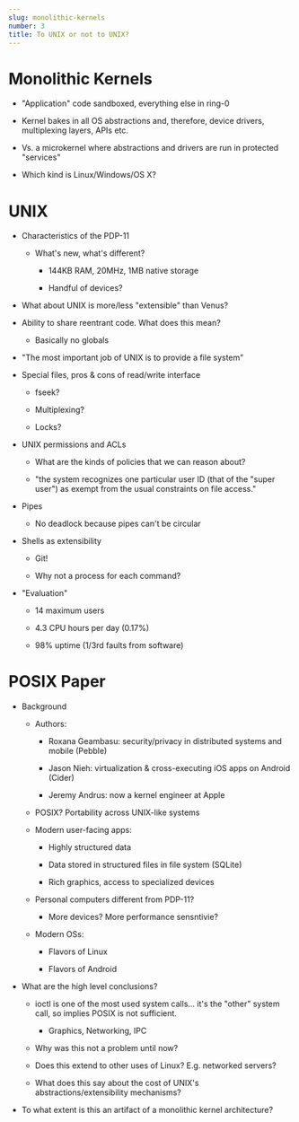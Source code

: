 ```yaml
---
slug: monolithic-kernels
number: 3
title: To UNIX or not to UNIX?
---
```


Monolithic Kernels
==================

  * "Application" code sandboxed, everything else in ring-0

  * Kernel bakes in all OS abstractions and, therefore, device drivers, multiplexing layers, APIs etc.

  * Vs. a microkernel where abstractions and drivers are run in protected "services"

  * Which kind is Linux/Windows/OS X?

UNIX
====

  * Characteristics of the PDP-11

    - What's new, what's different?

      * 144KB RAM, 20MHz, 1MB native storage

      * Handful of devices?

  * What about UNIX is more/less "extensible" than Venus?

  * Ability to share reentrant code. What does this mean?

    - Basically no globals

  * "The most important job of UNIX is to provide a file system"

  * Special files, pros & cons of read/write interface

    - fseek?

    - Multiplexing?

    - Locks?

  * UNIX permissions and ACLs

    - What are the kinds of policies that we can reason about?

    - "the system recognizes one particular user ID (that of the "super user")
      as exempt from the usual constraints on file access."

  * Pipes

    - No deadlock because pipes can't be circular

  * Shells as extensibility

    - Git!

    - Why not a process for each command?

  * "Evaluation"

    - 14 maximum users

    - 4.3 CPU hours per day (0.17%)

    - 98% uptime (1/3rd faults from software)

POSIX Paper
===========

  * Background

    - Authors:

      * Roxana Geambasu: security/privacy in distributed systems and mobile (Pebble)

      * Jason Nieh: virtualization & cross-executing iOS apps on Android (Cider)

      * Jeremy Andrus: now a kernel engineer at Apple

    - POSIX? Portability across UNIX-like systems

    - Modern user-facing apps:

      * Highly structured data

      * Data stored in structured files in file system (SQLite)

      * Rich graphics, access to specialized devices

    - Personal computers different from PDP-11?

      - More devices? More performance sensntivie?

    - Modern OSs:

      - Flavors of Linux

      - Flavors of Android

  * What are the high level conclusions?

    - ioctl is one of the most used system calls... it's the "other" system call, so implies POSIX is not sufficient.

      - Graphics, Networking, IPC

    - Why was this not a problem until now?

    - Does this extend to other uses of Linux? E.g. networked servers?

    - What does this say about the cost of UNIX's abstractions/extensibility mechanisms?

  * To what extent is this an artifact of a monolithic kernel architecture?

